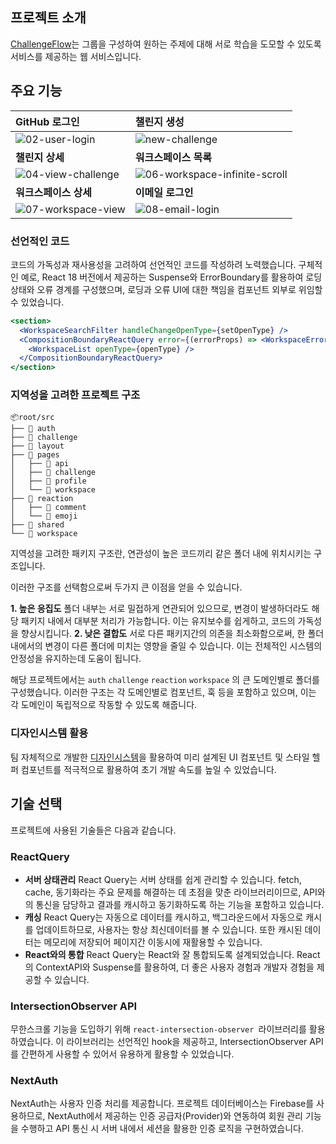 ## 프로젝트 소개

[ChallengeFlow](https://challenge-flow.herokuapp.com/)는 그룹을 구성하여 원하는 주제에 대해 서로 학습을 도모할 수 있도록 서비스를 제공하는 웹 서비스입니다.

## 주요 기능

| GitHub 로그인                                                                                                                | 챌린지 생성                                                                                                                             |
| :--------------------------------------------------------------------------------------------------------------------------- | :-------------------------------------------------------------------------------------------------------------------------------------- |
| ![02-user-login](https://github.com/DesignSystemLab/challenge-flow/assets/46988995/6c70079c-fcf8-4f6b-af80-f1f4594f9404)     | ![new-challenge](https://github.com/DesignSystemLab/challenge-flow/assets/46988995/e115a7a8-d45a-4e58-8266-91d0bc44373c)                |
| **챌린지 상세**                                                                                                              | **워크스페이스 목록**                                                                                                                   |
| ![04-view-challenge](https://github.com/DesignSystemLab/challenge-flow/assets/46988995/1106e683-6824-4eca-a025-4c6d81dc3802) | ![06-workspace-infinite-scroll](https://github.com/DesignSystemLab/challenge-flow/assets/46988995/360f46fc-aa19-4c95-91eb-85e04ce68509) |
| **워크스페이스 상세**                                                                                                        | **이메일 로그인**                                                                                                                       |
| ![07-workspace-view](https://github.com/DesignSystemLab/challenge-flow/assets/46988995/76666ddb-cdde-4553-a495-09852939abe2) | ![08-email-login](https://github.com/DesignSystemLab/challenge-flow/assets/46988995/dabfe62b-332d-493d-bdd7-28ba9339d7d5)               |

### 선언적인 코드

코드의 가독성과 재사용성을 고려하여 선언적인 코드를 작성하려 노력했습니다. 구체적인 예로, React 18 버전에서 제공하는 Suspense와 ErrorBoundary를 활용하여 로딩 상태와 오류 경계를 구성했으며, 로딩과 오류 UI에 대한 책임을 컴포넌트 외부로 위임할 수 있었습니다.

```jsx
<section>
  <WorkspaceSearchFilter handleChangeOpenType={setOpenType} />
  <CompositionBoundaryReactQuery error={(errorProps) => <WorkspaceError {...errorProps} />} suspense={<Loader />}>
    <WorkspaceList openType={openType} />
  </CompositionBoundaryReactQuery>
</section>
```

### 지역성을 고려한 프로젝트 구조

```plaintext
📦root/src
├── 📂 auth
├── 📂 challenge
├── 📂 layout
├── 📂 pages
│   ├── 📂 api
│   ├── 📂 challenge
│   ├── 📂 profile
│   └── 📂 workspace
├── 📂 reaction
│   ├── 📂 comment
│   └── 📂 emoji
├── 📂 shared
└── 📂 workspace
```

지역성을 고려한 패키지 구조란, 연관성이 높은 코드끼리 같은 폴더 내에 위치시키는 구조입니다.

이러한 구조를 선택함으로써 두가지 큰 이점을 얻을 수 있습니다.

**1. 높은 응집도**
폴더 내부는 서로 밀접하게 연관되어 있으므로, 변경이 발생하더라도 해당 패키지 내에서 대부분 처리가 가능합니다. 이는 유지보수를 쉽게하고, 코드의 가독성을 향상시킵니다.
**2. 낮은 결합도**
서로 다른 패키지간의 의존을 최소화함으로써, 한 폴더 내에서의 변경이 다른 폴더에 미치는 영향을 줄일 수 있습니다. 이는 전체적인 시스템의 안정성을 유지하는데 도움이 됩니다.

해당 프로젝트에서는 `auth` `challenge` `reaction` `workspace` 의 큰 도메인별로 폴더를 구성했습니다. 이러한 구조는 각 도메인별로 컴포넌트, 훅 등을 포함하고 있으며, 이는 각 도메인이 독립적으로 작동할 수 있도록 해줍니다.

### 디자인시스템 활용

팀 자체적으로 개발한 [디자인시스템](https://github.com/DesignSystemLab/design-system)을 활용하여 미리 설계된 UI 컴포넌트 및 스타일 헬퍼 컴포넌트를 적극적으로 활용하여 초기 개발 속도를 높일 수 있었습니다.

## 기술 선택

프로젝트에 사용된 기술들은 다음과 같습니다.

### ReactQuery

- **서버 상태관리**
  React Query는 서버 상태를 쉽게 관리할 수 있습니다. fetch, cache, 동기화라는 주요 문제를 해결하는 데 초점을 맞춘 라이브러리이므로, API와의 통신을 담당하고 결과를 캐시하고 동기화하도록 하는 기능을 포함하고 있습니다.
- **캐싱**
  React Query는 자동으로 데이터를 캐시하고, 백그라운드에서 자동으로 캐시를 업데이트하므로, 사용자는 항상 최신데이터를 볼 수 있습니다. 또한 캐시된 데이터는 메모리에 저장되어 페이지간 이동시에 재활용할 수 있습니다.
- **React와의 통합**
  React Query는 React와 잘 통합되도록 설계되었습니다. React의 ContextAPI와 Suspense를 활용하여, 더 좋은 사용자 경험과 개발자 경험을 제공할 수 있습니다.

### IntersectionObserver API

무한스크롤 기능을 도입하기 위해 `react-intersection-observer `라이브러리를 활용하였습니다. 이 라이브러리는 선언적인 hook을 제공하고, IntersectionObserver API를 간편하게 사용할 수 있어서 유용하게 활용할 수 있었습니다.

### NextAuth

NextAuth는 사용자 인증 처리를 제공합니다. 프로젝트 데이터베이스는 Firebase를 사용하므로, NextAuth에서 제공하는 인증 공급자(Provider)와 연동하여 회원 관리 기능을 수행하고 API 통신 시 서버 내에서 세션을 활용한 인증 로직을 구현하였습니다.
